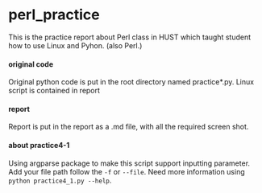 # perl_practice
This is the practice report about Perl class in HUST which taught student how to use Linux and Pyhon. (also Perl.) 
#### original code
Original python code is put in the root directory named practice*.py. Linux script is contained in report
#### report 
Report is put in the report as a .md file, with all the required screen shot.
#### about practice4-1
Using argparse package to make this script support inputting parameter. Add your file path follow the `-f` or  `--file`. Need more information using `python practice4_1.py --help`.
